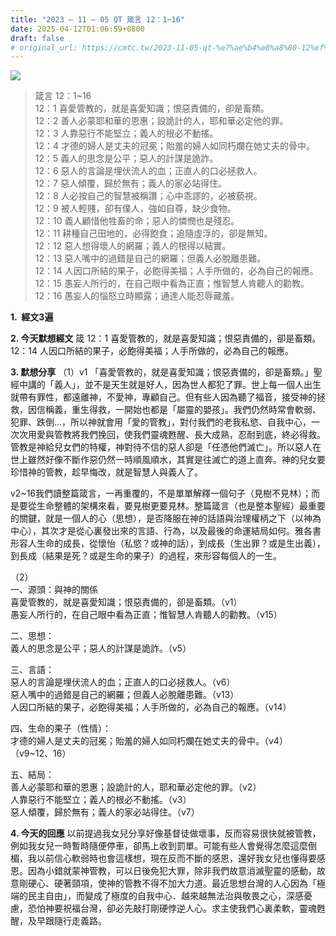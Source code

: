 ```yaml
---
title: "2023 – 11 – 05 QT 箴言 12：1~16"
date: 2025-04-12T01:06:59+0800
draft: false
# original_url: https://cmtc.tw/2023-11-05-qt-%e7%ae%b4%e8%a8%80-12%ef%bc%9a116
---
```


![](/images/qt.jpg)
> 箴言 12：1\~16  
> 12：1 喜愛管教的，就是喜愛知識；恨惡責備的，卻是畜類。  
> 12：2 善人必蒙耶和華的恩惠；設詭計的人，耶和華必定他的罪。  
> 12：3 人靠惡行不能堅立；義人的根必不動搖。  
> 12：4 才德的婦人是丈夫的冠冕；貽羞的婦人如同朽爛在她丈夫的骨中。  
> 12：5 義人的思念是公平；惡人的計謀是詭詐。  
> 12：6 惡人的言論是埋伏流人的血；正直人的口必拯救人。  
> 12：7 惡人傾覆，歸於無有；義人的家必站得住。  
> 12：8 人必按自己的智慧被稱讚；心中乖謬的，必被藐視。  
> 12：9 被人輕賤，卻有僕人，強如自尊，缺少食物。  
> 12：10 義人顧惜他牲畜的命；惡人的憐憫也是殘忍。  
> 12：11 耕種自己田地的，必得飽食；追隨虛浮的，卻是無知。  
> 12：12 惡人想得壞人的網羅；義人的根得以結實。  
> 12：13 惡人嘴中的過錯是自己的網羅；但義人必脫離患難。  
> 12：14 人因口所結的果子，必飽得美福；人手所做的，必為自己的報應。  
> 12：15 愚妄人所行的，在自己眼中看為正直；惟智慧人肯聽人的勸教。  
> 12：16 愚妄人的惱怒立時顯露；通達人能忍辱藏羞。

**1.  經文3遍**

**2. 今天默想經文**
箴 12：1 喜愛管教的，就是喜愛知識；恨惡責備的，卻是畜類。  
12：14 人因口所結的果子，必飽得美福；人手所做的，必為自己的報應。

**3. 默想分享**
（1）v1 「喜愛管教的，就是喜愛知識；恨惡責備的，卻是畜類。」聖經中講的「義人」，並不是天生就是好人，因為世人都犯了罪。世上每一個人出生就帶有罪性，都遠離神，不愛神，專顧自己。但有些人因為聽了福音，接受神的拯救，因信稱義，重生得救，一開始也都是「屬靈的嬰孩」。我們仍然時常會軟弱、犯罪、跌倒…，所以神就會用「愛的管教」，對付我們的老我私慾、自我中心，一次次用愛與管教將我們挽回，使我們靈魂甦醒、長大成熟，忍耐到底，終必得救。管教是神給兒女們的特權，神對待不信的惡人卻是「任憑他們滅亡」。所以惡人在世上雖然好像不斷作惡仍然一時順風順水，其實是往滅亡的道上直奔。神的兒女要珍惜神的管教，趁早悔改，就是智慧人與義人了。

v2\~16我們讀整篇箴言，一再重覆的，不是單單解釋一個句子（見樹不見林）；而是要從生命整體的架構來看，要見樹更要見林。整篇箴言（也是整本聖經）最重要的關鍵，就是一個人的心（思想），是否降服在神的話語與治理權柄之下（以神為中心），其次才是從心裏發出來的言語、行為，以及最後的命運結局如何。雅各書形容人生命的成長，從懷怡（私慾？或神的話），到成長（生出罪？或是生出義），到長成（結果是死？或是生命的果子）的過程，來形容每個人的一生。

（2）  
一、源頭：與神的關係  
喜愛管教的，就是喜愛知識；恨惡責備的，卻是畜類。（v1）  
愚妄人所行的，在自己眼中看為正直；惟智慧人肯聽人的勸教。（v15）

二、思想：  
義人的思念是公平；惡人的計謀是詭詐。（v5）

三、言語：  
惡人的言論是埋伏流人的血；正直人的口必拯救人。（v6）  
惡人嘴中的過錯是自己的網羅；但義人必脫離患難。（v13）  
人因口所結的果子，必飽得美福；人手所做的，必為自己的報應。（v14）

四、生命的果子（性情）：  
才德的婦人是丈夫的冠冕；貽羞的婦人如同朽爛在她丈夫的骨中。（v4）  
（v9\~12、16）

五、結局：  
善人必蒙耶和華的恩惠；設詭計的人，耶和華必定他的罪。（v2）  
人靠惡行不能堅立；義人的根必不動搖。（v3）  
惡人傾覆，歸於無有；義人的家必站得住。（v7）

**4. 今天的回應**
以前提過我女兒分享好像基督徒做壞事，反而容易很快就被管教，例如我女兒一時暫時隨便停車，卻馬上收到罰單。可能有些人會覺得怎麼這麼倒楣，我以前信心軟弱時也會這樣想，現在反而不斷的感恩，還好我女兒也懂得要感恩。因為小錯就蒙神管教，可以日後免犯大罪，除非我們故意消滅聖靈的感動，故意剛硬心、硬著頸項，使神的管教不得不加大力道。最近思想台灣的人心因為「極端的民主自由」，而變成了極度的自我中心．越來越無法治與敬畏之心，深感憂慮，恐怕神要祝福台灣，卻必先敲打剛硬悖逆人心。求主使我們心裏柔軟，靈魂甦醒，及早跟隨行走義路。
